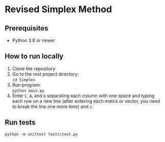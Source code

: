 # Revised Simplex Method

## Prerequisites
* Python 3.8 or newer

## How to run locally
1. Clone the repository
2. Go to the root project directory:  
   `cd Simplex`
3. Run program:  
   `python main.py`
4. Enter `C`, `A`, and `b` separating each column with one space and typing each row on a new line (after entering each matrix or vector, you need to break the line one more time) and `ε`.

## Run tests
`python -m unittest tests\test.py`
